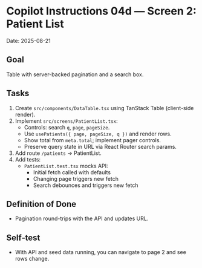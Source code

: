 # Copilot Instructions 04d — Screen 2: Patient List
Date: 2025-08-21

## Goal
Table with server-backed pagination and a search box.

## Tasks
1. Create `src/components/DataTable.tsx` using TanStack Table (client-side render).
2. Implement `src/screens/PatientList.tsx`:
   - Controls: search `q`, `page`, `pageSize`.
   - Use `usePatients({ page, pageSize, q })` and render rows.
   - Show total from `meta.total`; implement pager controls.
   - Preserve query state in URL via React Router search params.
3. Add route `/patients` → PatientList.
4. Add tests:
   - `PatientList.test.tsx` mocks API:
     - Initial fetch called with defaults
     - Changing page triggers new fetch
     - Search debounces and triggers new fetch

## Definition of Done
- Pagination round-trips with the API and updates URL.

## Self‑test
- With API and seed data running, you can navigate to page 2 and see rows change.

